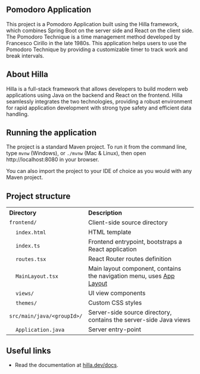 ## Pomodoro Application

This project is a Pomodoro Application built using the Hilla framework, which combines Spring Boot on the server
side and React on the client side. The Pomodoro Technique is a time management method developed by Francesco Cirillo in
the late 1980s. This application helps users to use the Pomodoro Technique by providing a customizable timer to track
work and break intervals.

## About Hilla

Hilla is a full-stack framework that allows developers to build modern web applications using Java on the backend and
React on the frontend. Hilla seamlessly integrates the two technologies, providing a robust environment for rapid
application development with strong type safety and efficient data handling.

## Running the application

The project is a standard Maven project. To run it from the command line,
type `mvnw` (Windows), or `./mvnw` (Mac & Linux), then open
http://localhost:8080 in your browser.

You can also import the project to your IDE of choice as you would with any
Maven project.

## Project structure

<table style="width:100%; text-align: left;">
  <tr><th>Directory</th><th>Description</th></tr>
  <tr><td><code>frontend/</code></td><td>Client-side source directory</td></tr>
  <tr><td>&nbsp;&nbsp;&nbsp;&nbsp;<code>index.html</code></td><td>HTML template</td></tr>
  <tr><td>&nbsp;&nbsp;&nbsp;&nbsp;<code>index.ts</code></td><td>Frontend 
entrypoint, bootstraps a React application</td></tr>
  <tr><td>&nbsp;&nbsp;&nbsp;&nbsp;<code>routes.tsx</code></td><td>React Router routes definition</td></tr>
  <tr><td>&nbsp;&nbsp;&nbsp;&nbsp;<code>MainLayout.tsx</code></td><td>Main 
layout component, contains the navigation menu, uses <a href="https://hilla.dev/docs/react/components/app-layout">
App Layout</a></td></tr>
  <tr><td>&nbsp;&nbsp;&nbsp;&nbsp;<code>views/</code></td><td>UI view 
components</td></tr>
  <tr><td>&nbsp;&nbsp;&nbsp;&nbsp;<code>themes/</code></td><td>Custom  
CSS styles</td></tr>
  <tr><td><code>src/main/java/&lt;groupId&gt;/</code></td><td>Server-side 
source directory, contains the server-side Java views</td></tr>
  <tr><td>&nbsp;&nbsp;&nbsp;&nbsp;<code>Application.java</code></td><td>Server entry-point</td></tr>
</table>

## Useful links

- Read the documentation at [hilla.dev/docs](https://hilla.dev/docs/).

